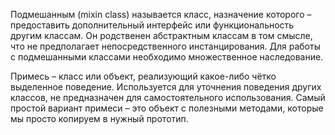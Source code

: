 Подмешанным (mixin class) называется класс, назначение которого – предоставить дополнительный интерфейс или функциональность другим классам. Он родственен абстрактным классам в том смысле, что не предполагает непосредственного инстанцирования. Для работы с подмешанными классами необходимо множественное наследование.

Примесь – класс или объект, реализующий какое-либо чётко выделенное поведение. Используется для уточнения поведения других классов, не предназначен для самостоятельного использования. Самый простой вариант примеси – это объект с полезными методами, которые мы просто копируем в нужный прототип.
